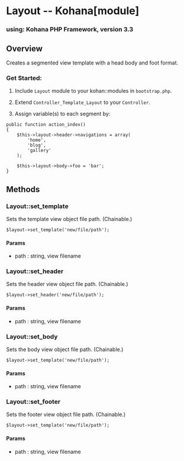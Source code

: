 # Layout -- Kohana[module]

### using: Kohana PHP Framework, version 3.3

## Overview

Creates a segmented view template with a head body and foot format.


### Get Started:

1. Include `Layout` module to your kohan::modules in `bootstrap.php`.

2. Extend `Controller_Template_Layout` to your `Controller`.

3. Assign variable(s) to each segment by:

```
public function action_index()
{
	$this->layout->header->navigations = array(
		'home',
		'blog',
		'gallery'
	);
	
	$this->layout->body->foo = 'bar';
}
```

## Methods

### Layout::set_template
Sets the template view object file path. (Chainable.)

```
$layout->set_template('new/file/path');
```

#### Params

 * path : string, view filename


### Layout::set_header
Sets the header view object file path. (Chainable.)

```
$layout->set_header('new/file/path');
```

#### Params

 * path : string, view filename

### Layout::set_body
Sets the body view object file path. (Chainable.)

```
$layout->set_template('new/file/path');
```

#### Params

 * path : string, view filename

### Layout::set_footer
Sets the footer view object file path. (Chainable.)

```
$layout->set_template('new/file/path');
```

#### Params

 * path : string, view filename